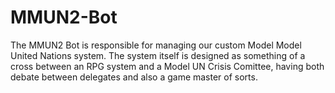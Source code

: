 # MMUN2-Bot
The MMUN2 Bot is responsible for managing our custom Model Model United Nations system.
The system itself is designed as something of a cross between an RPG system and a Model UN Crisis Comittee, having both debate between delegates and also a game master of sorts.
